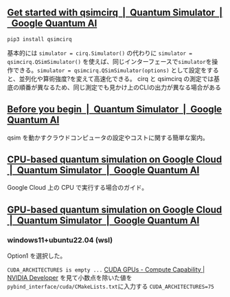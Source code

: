 ## [Get started with qsimcirq  |  Quantum Simulator  |  Google Quantum AI](https://quantumai.google/qsim/tutorials/qsimcirq)
`pip3 install qsimcirq`

基本的には `simulator = cirq.Simulator()` の代わりに `simulator = qsimcirq.QSimSimulator()` を使えば、同じインターフェースで`simulator`を操作できる。`simulator = qsimcirq.QSimSimulator(options)` として設定をすると、並列化や算術強度?を変えて高速化できる。
cirq と qsimcirq の測定では基底の順番が異なるため、同じ測定でも見かけ上のCLIの出力が異なる場合がある

## [Before you begin  |  Quantum Simulator  |  Google Quantum AI](https://quantumai.google/qsim/tutorials/gcp_before_you_begin)
qsim を動かすクラウドコンピュータの設定やコストに関する簡単な案内。

## [CPU-based quantum simulation on Google Cloud  |  Quantum Simulator  |  Google Quantum AI](https://quantumai.google/qsim/tutorials/gcp_cpu)
Google Cloud 上の CPU で実行する場合のガイド。

## [GPU-based quantum simulation on Google Cloud  |  Quantum Simulator  |  Google Quantum AI](https://quantumai.google/qsim/tutorials/gcp_gpu)
### windows11+ubuntu22.04 (wsl)
Option1 を選択した。

`CUDA_ARCHITECTURES is empty ...`
[CUDA GPUs - Compute Capability | NVIDIA Developer](https://developer.nvidia.com/cuda-gpus) を見て小数点を除いた値を`pybind_interface/cuda/CMakeLists.txt`に入力する
    `CUDA_ARCHITECTURES=75`
